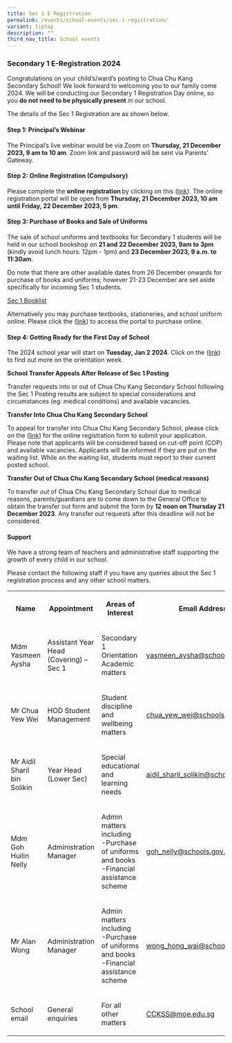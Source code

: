 ```yaml
---
title: Sec 1 E Registration
permalink: /events/school-events/sec-1-registration/
variant: tiptap
description: ""
third_nav_title: School events
---
```

<h3>Secondary 1 E-Registration 2024</h3><p>Congratulations on your child’s/ward’s posting to Chua Chu Kang Secondary School! We look forward to welcoming you to our family come 2024. We will be conducting our Secondary 1 Registration Day online, so you <strong>do not need to be physically present</strong> in our school.</p><p></p><p>The details of the Sec 1 Registration are as shown below.</p><p></p><h4>Step 1: Principal’s Webinar</h4><p>The Principal’s live webinar would be via Zoom on <strong>Thursday, 21 December 2023, 9 am to 10 am</strong>. Zoom link and password will be sent via Parents’ Gateway.</p><p></p><h4>Step 2: Online Registration (Compulsory)</h4><p>Please complete the <strong>online registration </strong>by clicking on this (<a href="https://go.gov.sg/sec1registration2024" rel="noopener noreferrer nofollow" target="_blank">link</a>). The online registration portal will be open from <strong>Thursday, 21 December 2023, 10 am until Friday, 22 December 2023, 5 pm</strong>.</p><p></p><h4>Step 3: Purchase of Books and Sale of Uniforms</h4><p>The sale of school uniforms and textbooks for Secondary 1 students will be held in our school bookshop on <strong>21 and 22 December 2023, 9am to 3pm </strong>(kindly avoid lunch hours: 12pm - 1pm) and <strong>23 December 2023, 9 a.m. to 11:30am</strong>.</p><p>Do note that there are other available dates from 26 December onwards for purchase of books and uniforms; however 21-23 December are set aside specifically for incoming Sec 1 students.</p><p><a href="/students/2024-booklist/" rel="noopener noreferrer nofollow" target="_blank">Sec 1 Booklist</a></p><p>Alternatively you may purchase textbooks, stationeries, and school uniform online. Please click the (<a href="https://www.pacificbookstores.com/" rel="noopener noreferrer nofollow" target="_blank">link</a>) to access the portal to purchase online.</p><h4>Step 4: Getting Ready for the First Day of School</h4><p>The 2024 school year will start on <strong>Tuesday, Jan 2 2024</strong>. Click on the (<a href="/files/Events/2024/2024_First_week_of_school.pdf" rel="noopener noreferrer nofollow" target="_blank">link</a>) to find out more on the orientation week.</p><p></p><p><strong>School Transfer Appeals After Release of Sec 1 Posting</strong></p><p>Transfer requests into or out of Chua Chu Kang Secondary School following the Sec 1 Posting results are subject to special considerations and circumstances (eg: medical conditions) and available vacancies.</p><p><strong>Transfer Into Chua Chu Kang Secondary School</strong></p><p>To appeal for transfer into Chua Chu Kang Secondary School, please click on the (<a href="https://go.gov.sg/sec1transfercckss" rel="noopener noreferrer nofollow" target="_blank">link</a>) for the online registration form to submit your application. Please note that applicants will be considered based on cut-off point (COP) and available vacancies. Applicants will be informed if they are put on the waiting list. While on the waiting list, students must report to their current posted school.</p><p></p><p><strong>Transfer Out of Chua Chu Kang Secondary School (medical reasons)</strong></p><p>To transfer <em>out</em> of Chua Chu Kang Secondary School due to medical reasons, parents/guardians are to come down to the General Office to obtain the transfer out form and submit the form by <strong>12 noon on Thursday 21 December 2023</strong>. Any transfer out requests after this deadline will not be considered.</p><p></p><h4>Support</h4><p>We have a strong team of teachers and administrative staff supporting the growth of every child in our school.</p><p>Please contact the following staff if you have any queries about the Sec 1 registration process and any other school matters.</p><p></p><table><tbody><tr><th rowspan="1" colspan="1"><p>Name</p></th><th rowspan="1" colspan="1"><p>Appointment</p></th><th rowspan="1" colspan="1"><p>Areas of Interest</p></th><th rowspan="1" colspan="1"><p>Email Address</p></th></tr><tr><td rowspan="1" colspan="1"><p>Mdm Yasmeen Aysha</p></td><td rowspan="1" colspan="1"><p>Assistant Year Head (Covering) – Sec 1</p></td><td rowspan="1" colspan="1"><p>Secondary 1 Orientation Academic matters</p></td><td rowspan="1" colspan="1"><p><a href="mailto:yasmeen_aysha@schools.gov.sg" rel="noopener noreferrer nofollow" target="_blank">yasmeen_aysha@schools.gov.sg</a></p></td></tr><tr><td rowspan="1" colspan="1"><p>Mr Chua Yew Wei</p></td><td rowspan="1" colspan="1"><p>HOD Student Management</p></td><td rowspan="1" colspan="1"><p>Student discipline and wellbeing matters</p></td><td rowspan="1" colspan="1"><p><a href="mailto:chua_yew_wei@schools.gov.sg" rel="noopener noreferrer nofollow" target="_blank">chua_yew_wei@schools.gov.sg</a></p></td></tr><tr><td rowspan="1" colspan="1"><p>Mr Aidil Sharil bin Solikin</p></td><td rowspan="1" colspan="1"><p>Year Head (Lower Sec)</p></td><td rowspan="1" colspan="1"><p>Special educational and learning needs</p></td><td rowspan="1" colspan="1"><p><a href="mailto:aidil_sharil_solikin@schools.gov.sg" rel="noopener noreferrer nofollow" target="_blank">aidil_sharil_solikin@schools.gov.sg</a></p></td></tr><tr><td rowspan="1" colspan="1"><p>Mdm Goh Huilin Nelly</p></td><td rowspan="1" colspan="1"><p>Administration Manager</p></td><td rowspan="1" colspan="1"><p>Admin matters including <br>-Purchase of uniforms and books <br>-Financial assistance scheme</p></td><td rowspan="1" colspan="1"><p><a href="mailto:goh_nelly@schools.gov.sg" rel="noopener noreferrer nofollow" target="_blank">goh_nelly@schools.gov.sg</a></p></td></tr><tr><td rowspan="1" colspan="1"><p>Mr Alan Wong</p></td><td rowspan="1" colspan="1"><p>Administration Manager</p></td><td rowspan="1" colspan="1"><p>Admin matters including <br>-Purchase of uniforms and books <br>-Financial assistance scheme</p></td><td rowspan="1" colspan="1"><p><a href="mailto:wong_hong_wai@schools.gov.sg" rel="noopener noreferrer nofollow" target="_blank">wong_hong_wai@schools.gov.sg</a></p></td></tr><tr><td rowspan="1" colspan="1"><p>School email</p></td><td rowspan="1" colspan="1"><p>General enquiries</p></td><td rowspan="1" colspan="1"><p>For all other matters</p></td><td rowspan="1" colspan="1"><p><a href="mailto:CCKSS@moe.edu.sg" rel="noopener noreferrer nofollow" target="_blank">CCKSS@moe.edu.sg</a></p></td></tr></tbody></table><p></p>